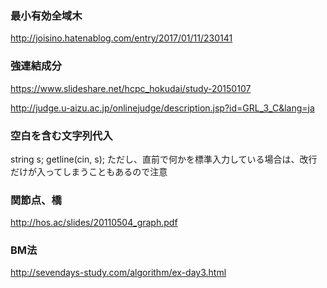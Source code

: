 ### 最小有効全域木

http://joisino.hatenablog.com/entry/2017/01/11/230141



### 強連結成分

https://www.slideshare.net/hcpc_hokudai/study-20150107

http://judge.u-aizu.ac.jp/onlinejudge/description.jsp?id=GRL_3_C&lang=ja



### 空白を含む文字列代入

string s; getline(cin, s);
ただし、直前で何かを標準入力している場合は、改行だけが入ってしまうこともあるので注意

### 関節点、橋

http://hos.ac/slides/20110504_graph.pdf

### BM法

http://sevendays-study.com/algorithm/ex-day3.html

